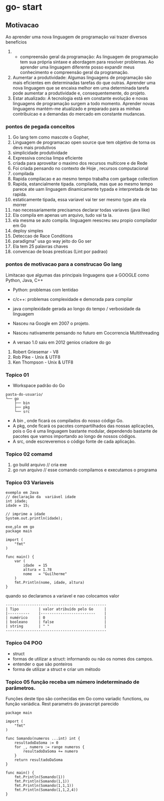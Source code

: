 # go- start

## Motivacao
Ao aprender uma nova linguagem de programação vai trazer diversos benefícios
 1. - compreensão geral da programação:
    As linguagem de programação tem sua própria sintaxe e abordagem para resolver problemas. Ao aprender uma linguagem diferente posso expandir meus conhecimento e compreensão geral da programação.
 2. Aumentar a produtividade:
    Algumas linguagens de programação são mais eficientes em determinadas tarefas do que outras. Aprender uma nova linguagem que se encaixa melhor em uma determinada tarefa pode aumentar a produtividade e, consequentemente, do projeto.
  3. Estar atualizado:
    A tecnologia está em constante evolução e novas linguagens de programação surgem a todo momento. Aprender novas linguagens mantém-me atualizado e preparado para as  minhas contribuicao  e a demandas do mercado em constante mudancas.

### pontos de pegada conceitos

1.  Go lang tem como mascote o Gopher,
2.  Linguagem de programacao open source que tem objetivo de torna os devs mais produtivos
3.  simplicidade produtividade
4.  Expressiva concisa limpa eficiente
5.  criada para aproveitar o maximo dos recursos multicore e de Rede
6.  Foi criada pensando no contexto de Hoje , recursos computacional
7.  compilada
8.  Rapida compilacao e ao mesmo tempo trabalha com garbage collection
9.  Rapida, estancialmente tipada. compilada, mas que ao mesmo tempo parece ate uam linguagem dinamicamente typada e interpretada de tao rapida.
10. estaticamente tipada, essa variavel vai ter ser mesmo type ate ela morrer
11. nao necessariamente precisamos declarar todas variaves (java like)
12. Ela compila em apenas um arquivo, tudo vai ta la.
14. ela mesma se auto compila. linguagem reescreu seu propio compilador em Go
15. deploy simples
16. Deteccao de Race Conditions
17. paradigma" usa go way jeito do Go ser
18. Ela tem 25 palavras chaves
19. convencao de boas presticas (Lint por padrao)


### pontos de motivacao para a construcao Go lang

Limitacao que algumas das principais linguagens que a GOOGLE como Python, Java, C++

- Python: problemas com lentidao
- c/c++: problemas complexidade e demorada para compilar
- java complexidade gerada ao longo do tempo / verbosidade da linguagem

- Nasceu na Google  em  2007 o projeto.
- Nasceu nativamente pensando no futuro em Cocorrencia Multithreading
- A versao 1.0 saiu em 2012
genios criadore do go
1.  Robert Griesemar - V8
2.  Rob Pike  - Unix & UTF8
3.  Ken Thompson - Unix & UTF8

### Topico 01

- Workspace padrão do Go
```
pasta-do-usuario/
└── go
    ├── bin
    ├── pkg
    └── src
```
- A bin , onde ficará os compilados do nosso código Go.
- A pkg, onde ficará os pacotes compartilhados das nossas aplicações, pois o Go é uma linguagem bastante modular, dependendo bastante de pacotes que vamos importando ao longo de nossos códigos.
- A src, onde escreveremos o código fonte de cada aplicação.
### Topico 02 comamd

1. go build arquivo   // cria exe
2. go run arquivo     // esse comando compilamos e executamos o programa

### Topico 03 Variaveis
```
exemplo em Java
// declaração da  variável idade
int idade;
idade = 15;

// imprime a idade
System.out.println(idade);

```

```
exe,plo em go
package main

import (
    "fmt"
)

func main() {
    var (
        idade  = 15
        altura = 1.78
        nome   = "Guilherme"
    )
    fmt.Println(nome, idade, altura)
}
```
quando so declaramos a variavel e nao colocamos valor
```
----------------------------------------------
| Tipo         | valor atribuído pelo Go     |
|----------    |-------------------------    |
| numérico     | 0                           |
| booleano     | false                       |
| string       | " "                         |
----------------------------------------------
```

### Topico 04 POO
- struct
- formas de utilizar a struct: informando ou não os nomes dos campos.
- entender o que são ponteiros
- forma de utilizar a struct e criar um método



### Topico 05 função receba um número indeterminado de parâmetros.
Funções deste tipo são conhecidas em Go como variadic functions, ou função variádica.
Rest parametrs do javascript parecido

```
package main

import (
    "fmt"
)

func Somando(numeros ...int) int {
    resultadoDaSoma := 0
    for _, numero := range numeros {
        resultadoDaSoma += numero
    }
    return resultadoDaSoma
}

func main() {
    fmt.Println(Somando(1))
    fmt.Println(Somando(1,1))
    fmt.Println(Somando(1,1,1))
    fmt.Println(Somando(1,1,2,4))
}

```